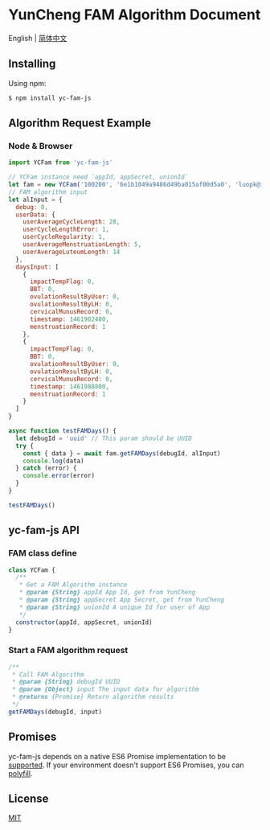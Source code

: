 # YunCheng FAM Algorithm Document

English | [简体中文](./README.md)

## Installing

Using npm:

```bash
$ npm install yc-fam-js
```

## Algorithm Request Example

### Node & Browser

```js
import YCFam from 'yc-fam-js'

// YCFam instance need `appId, appSecret, unionId`
let fam = new YCFam('100200', '6e1b1049a9486d49ba015af00d5a0', 'luopk@ikangtai.com')
// FAM algorithm input
let alInput = {
  debug: 0,
  userData: {
    userAverageCycleLength: 28,
    userCycleLengthError: 1,
    userCycleRegularity: 1,
    userAverageMenstruationLength: 5,
    userAverageLuteumLength: 14
  },
  daysInput: [
    {
      impactTempFlag: 0,
      BBT: 0,
      ovulationResultByUser: 0,
      ovulationResultByLH: 0,
      cervicalMunusRecord: 0,
      timestamp: 1461902400,
      menstruationRecord: 1
    },
    {
      impactTempFlag: 0,
      BBT: 0,
      ovulationResultByUser: 0,
      ovulationResultByLH: 0,
      cervicalMunusRecord: 0,
      timestamp: 1461988800,
      menstruationRecord: 1
    }
  ]
}

async function testFAMDays() {
  let debugId = 'uuid' // This param should be UUID
  try {
    const { data } = await fam.getFAMDays(debugId, alInput)
    console.log(data)
  } catch (error) {
    console.error(error)
  }
}

testFAMDays()
```

## yc-fam-js API

### FAM class define

```js
class YCFam {
  /**
   * Get a FAM Algorithm instance
   * @param {String} appId App Id, get from YunCheng
   * @param {String} appSecret App Secret, get from YunCheng
   * @param {String} unionId A unique Id for user of App
   */
  constructor(appId, appSecret, unionId)
}
```

### Start a FAM algorithm request

```js
/**
 * Call FAM Algorithm
 * @param {String} debugId UUID
 * @param {Object} input The input data for algorithm
 * @returns {Promise} Return algorithm results
 */
getFAMDays(debugId, input)
```

## Promises

yc-fam-js depends on a native ES6 Promise implementation to be [supported](http://caniuse.com/promises).
If your environment doesn't support ES6 Promises, you can [polyfill](https://github.com/jakearchibald/es6-promise).

## License

[MIT](LICENSE)
